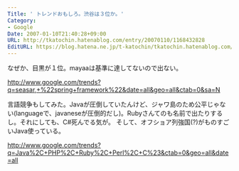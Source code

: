 ```yaml
---
Title: ' トレンドおもしろ。渋谷は３位か。'
Category:
- Google
Date: 2007-01-10T21:40:28+09:00
URL: http://tkatochin.hatenablog.com/entry/20070110/1168432828
EditURL: https://blog.hatena.ne.jp/t-katochin/tkatochin.hatenablog.com/atom/entry/6653586347154755693
---
```


なぜか、目黒が１位。mayaaは基準に達してないので出ない。

http://www.google.com/trends?q=seasar,+%22spring+framework%22&date=all&geo=all&ctab=0&sa=N

言語競争もしてみた。Javaが圧倒していたんけど、ジャワ島のため公平じゃない(languageで、javaneseが圧倒的だし)。Rubyさんてのも名前で出たりするし。それにしても、C#死んでる気が。
そして、オフショア列強国(?)がものすごいJava使っている。

http://www.google.com/trends?q=Java%2C+PHP%2C+Ruby%2C+Perl%2C+C%23&ctab=0&geo=all&date=all
